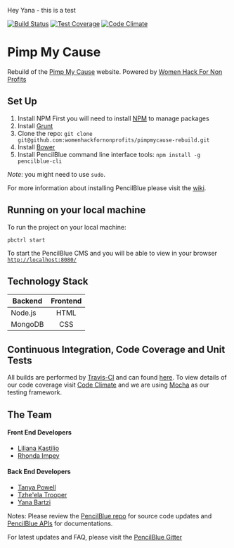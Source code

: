 Hey Yana - this is a test


[![Build Status](https://travis-ci.org/womenhackfornonprofits/pimpmycause-rebuild.svg?branch=master)](https://travis-ci.org/womenhackfornonprofits/pimpmycause-rebuild)
[![Test Coverage](https://codeclimate.com/github/womenhackfornonprofits/pimpmycause-rebuild/badges/coverage.svg)](https://codeclimate.com/github/womenhackfornonprofits/pimpmycause-rebuild/coverage)
[![Code Climate](https://codeclimate.com/github/womenhackfornonprofits/pimpmycause-rebuild/badges/gpa.svg)](https://codeclimate.com/github/womenhackfornonprofits/pimpmycause-rebuild)

# Pimp My Cause
Rebuild of the [Pimp My Cause](http://www.pimpmycause.org/) website. Powered by [Women Hack For Non Profits](womenhackfornonprofits.com)

## Set Up
1. Install NPM
First you will need to install [NPM](https://nodejs.org/) to manage packages 
2. Install [Grunt](http://gruntjs.com/getting-started)
3. Clone the repo: 
`git clone git@github.com:womenhackfornonprofits/pimpmycause-rebuild.git`
4. Install [Bower](http://bower.io/#install-bower)
5. Install PencilBlue command line interface tools:
`npm install -g pencilblue-cli`

*Note*: you might need to use `sudo`.

For more information about installing PencilBlue please visit the [wiki](https://github.com/pencilblue/pencilblue/wiki/Quickstart:-Installation).

## Running on your local machine
To run the project on your local machine:

`pbctrl start` 

To start the PencilBlue CMS and you will be able to view in your browser [`http://localhost:8080/`](http://localhost:8080/)

## Technology Stack
| Backend       | Frontend          | 
| ------------- |:-----------------:| 
| Node.js       | HTML              | 
| MongoDB       | CSS               |  

## Continuous Integration, Code Coverage and Unit Tests
All builds are performed by [Travis-CI](travis-ci.org) and can found [here](https://travis-ci.org/womenhackfornonprofits/pimpmycause-rebuild/). To view details of our code coverage visit [Code Climate](https://codeclimate.com/github/womenhackfornonprofits/pimpmycause-rebuild) and we are using [Mocha](https://mochajs.org) as our testing framework.

## The Team
#### Front End Developers
- [Liliana Kastilio](https://github.com/lili2311)
- [Rhonda Impey](https://github.com/rimpey)

#### Back End Developers
- [Tanya Powell](https://github.com/tanyapowell)
- [Tzhe'ela Trooper](https://github.com/MsToT)
- [Yana Bartzi](https://github.com/yanabar)



Notes:
Please review the [PencilBlue repo](https://github.com/pencilblue/pencilblue) for source code updates and [PencilBlue APIs](http://pencilblue.github.io/) for documentations.

For latest updates and FAQ, please visit the [PencilBlue Gitter](https://gitter.im/pencilblue/pencilblue)